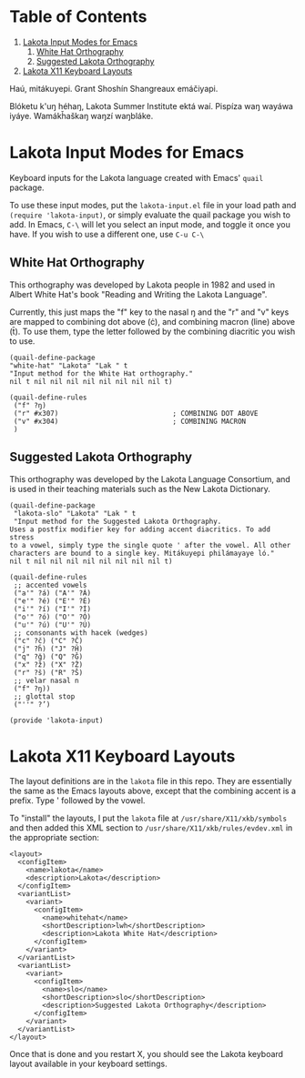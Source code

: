 
# Table of Contents

1.  [Lakota Input Modes for Emacs](#orged787e4)
    1.  [White Hat Orthography](#org8b942ee)
    2.  [Suggested Lakota Orthography](#orgd472618)
2.  [Lakota X11 Keyboard Layouts](#org87b82b9)

Haú, mitákuyepi.
Grant Shoshín Shangreaux emáčiyapi.

Blóketu k'uŋ héhaŋ, Lakota Summer Institute ektá waí.
Pispíza waŋ wayáwa iyáye. Wamákȟaškaŋ waŋzí waŋbláke.


<a id="orged787e4"></a>

# Lakota Input Modes for Emacs

Keyboard inputs for the Lakota language created with Emacs' `quail` package.

To use these input modes, put the `lakota-input.el` file in your load path
and `(require 'lakota-input)`, or simply evaluate the quail package you
wish to add. In Emacs, `C-\` will let you select an input mode, and toggle
it once you have. If you wish to use a different one, use `C-u C-\`


<a id="org8b942ee"></a>

## White Hat Orthography

This orthography was developed by Lakota people in 1982 and used in
Albert White Hat's book "Reading and Writing the Lakota Language".

Currently, this just maps the "f" key to the nasal ŋ and the "r" and
"v" keys are mapped to combining dot above (ċ), and combining macron (line)
above (t̄). To use them, type the letter followed by the combining diacritic
you wish to use.

    (quail-define-package
    "white-hat" "Lakota" "Lak " t
    "Input method for the White Hat orthography."
    nil t nil nil nil nil nil nil nil nil t)
    
    (quail-define-rules
     ("f" ?ŋ)
     ("r" #x307)                            ; COMBINING DOT ABOVE
     ("v" #x304)                            ; COMBINING MACRON
     )


<a id="orgd472618"></a>

## Suggested Lakota Orthography

This orthography was developed by the Lakota Language Consortium, and
is used in their teaching materials such as the New Lakota Dictionary.

    (quail-define-package
     "lakota-slo" "Lakota" "Lak " t
     "Input method for the Suggested Lakota Orthography.
    Uses a postfix modifier key for adding accent diacritics. To add stress
    to a vowel, simply type the single quote ' after the vowel. All other
    characters are bound to a single key. Mitákuyepi philámayaye ló."
    nil t nil nil nil nil nil nil nil nil t)
    
    (quail-define-rules
     ;; accented vowels
     ("a'" ?á) ("A'" ?Á)
     ("e'" ?é) ("E'" ?É)
     ("i'" ?í) ("I'" ?Í)
     ("o'" ?ó) ("O'" ?Ó)
     ("u'" ?ú) ("U'" ?Ú)
     ;; consonants with hacek (wedges)
     ("c" ?č) ("C" ?Č)
     ("j" ?ȟ) ("J" ?Ȟ)
     ("q" ?ǧ) ("Q" ?Ǧ)
     ("x" ?ž) ("X" ?Ž)
     ("r" ?š) ("R" ?Š)
     ;; velar nasal n
     ("f" ?ŋ))
     ;; glottal stop
     ("''" ?’)
    
    (provide 'lakota-input)


<a id="org87b82b9"></a>

# Lakota X11 Keyboard Layouts

The layout definitions are in the `lakota` file in this repo. They are
essentially the same as the Emacs layouts above, except that the 
combining accent is a prefix. Type ' followed by the vowel.

To "install" the layouts, I put the `lakota` file at `/usr/share/X11/xkb/symbols`
and then added this XML section to `/usr/share/X11/xkb/rules/evdev.xml` in the
appropriate section:

    <layout>
      <configItem>
        <name>lakota</name>
        <description>Lakota</description>
      </configItem>
      <variantList>
        <variant>
          <configItem>
            <name>whitehat</name>
            <shortDescription>lwh</shortDescription>
            <description>Lakota White Hat</description>
          </configItem>
        </variant>
      </variantList>
      <variantList>
        <variant>
          <configItem>
            <name>slo</name>
            <shortDescription>slo</shortDescription>
            <description>Suggested Lakota Orthography</description>
          </configItem>
        </variant>
      </variantList>
    </layout>

Once that is done and you restart X, you should see the Lakota keyboard layout
available in your keyboard settings.

